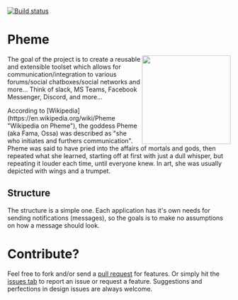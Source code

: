 [![Build status](https://ci.appveyor.com/api/projects/status/7p766euag93wrxm6/branch/master?svg=true)](https://ci.appveyor.com/project/aredfox/pheme/branch/master)

# Pheme
<img src="http://4.bp.blogspot.com/-36B2w4BEa3o/Uq_gdrGXIoI/AAAAAAAAAts/nnC4jZT8HUY/s1600/fama_by_juja_anandini-d33ikp0.jpg" width="200" align="right"><p>The goal of the project is to create a reusable and extensible toolset which allows for communication/integration to various forums/social chatboxes/social networks and more... Think of slack, MS Teams, Facebook Messenger, Discord, and more...</p>
<p>According to [Wikipedia](https://en.wikipedia.org/wiki/Pheme "Wikipedia on Pheme"), the goddess Pheme (aka Fama, Ossa) was described as "she who initiates and furthers communication".  Pheme was said to have pried into the affairs of mortals and gods, then repeated what she learned, starting off at first with just a dull whisper, but repeating it louder each time, until everyone knew. In art, she was usually depicted with wings and a trumpet.</p>

## Structure
The structure is a simple one. Each application has it's own needs for sending notifications (messages), so the goals is to make no assumptions on how a message should look.

# Contribute?
Feel free to fork and/or send a [pull request](https://github.com/KodeFoxx-Projects/Pheme/pulls) for features. Or simply hit the [issues tab](https://github.com/KodeFoxx-Projects/Pheme/issues) to report an issue or request a feature. Suggestions and perfections in design issues are always welcome.
